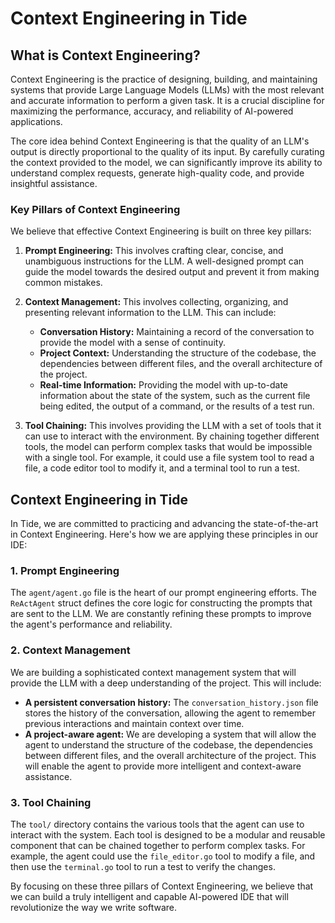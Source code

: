 # Context Engineering in Tide

## What is Context Engineering?

Context Engineering is the practice of designing, building, and maintaining systems that provide Large Language Models (LLMs) with the most relevant and accurate information to perform a given task. It is a crucial discipline for maximizing the performance, accuracy, and reliability of AI-powered applications.

The core idea behind Context Engineering is that the quality of an LLM's output is directly proportional to the quality of its input. By carefully curating the context provided to the model, we can significantly improve its ability to understand complex requests, generate high-quality code, and provide insightful assistance.

### Key Pillars of Context Engineering

We believe that effective Context Engineering is built on three key pillars:

1.  **Prompt Engineering:** This involves crafting clear, concise, and unambiguous instructions for the LLM. A well-designed prompt can guide the model towards the desired output and prevent it from making common mistakes.

2.  **Context Management:** This involves collecting, organizing, and presenting relevant information to the LLM. This can include:
    *   **Conversation History:** Maintaining a record of the conversation to provide the model with a sense of continuity.
    *   **Project Context:** Understanding the structure of the codebase, the dependencies between different files, and the overall architecture of the project.
    *   **Real-time Information:** Providing the model with up-to-date information about the state of the system, such as the current file being edited, the output of a command, or the results of a test run.

3.  **Tool Chaining:** This involves providing the LLM with a set of tools that it can use to interact with the environment. By chaining together different tools, the model can perform complex tasks that would be impossible with a single tool. For example, it could use a file system tool to read a file, a code editor tool to modify it, and a terminal tool to run a test.

## Context Engineering in Tide

In Tide, we are committed to practicing and advancing the state-of-the-art in Context Engineering. Here's how we are applying these principles in our IDE:

### 1. Prompt Engineering

The `agent/agent.go` file is the heart of our prompt engineering efforts. The `ReActAgent` struct defines the core logic for constructing the prompts that are sent to the LLM. We are constantly refining these prompts to improve the agent's performance and reliability.

### 2. Context Management

We are building a sophisticated context management system that will provide the LLM with a deep understanding of the project. This will include:

*   **A persistent conversation history:** The `conversation_history.json` file stores the history of the conversation, allowing the agent to remember previous interactions and maintain context over time.
*   **A project-aware agent:** We are developing a system that will allow the agent to understand the structure of the codebase, the dependencies between different files, and the overall architecture of the project. This will enable the agent to provide more intelligent and context-aware assistance.

### 3. Tool Chaining

The `tool/` directory contains the various tools that the agent can use to interact with the system. Each tool is designed to be a modular and reusable component that can be chained together to perform complex tasks. For example, the agent could use the `file_editor.go` tool to modify a file, and then use the `terminal.go` tool to run a test to verify the changes.

By focusing on these three pillars of Context Engineering, we believe that we can build a truly intelligent and capable AI-powered IDE that will revolutionize the way we write software.